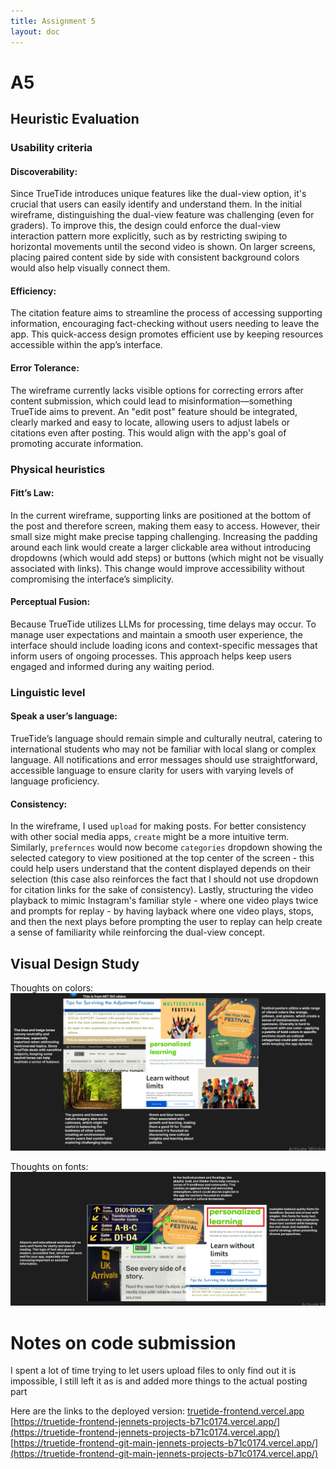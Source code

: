 ```yaml
---
title: Assignment 5
layout: doc
---
```


# A5

## Heuristic Evaluation

<!-- ### Usability criteria: capture the broad overall goals that your visual and interactive designs might be trying to satisfy

Discoverability: how rapidly and easily can users understand how to operate the interface? Since TrueTide offers some new features not available in usual social media apps, it is important that users can actually understand what is offered and what is not. In my initial wireframe, it was hard to tell apart the dualview option (especially since even graders did not find it), so it would be more important to make it clear. Currently due to time crunch there will only be the option of dualviewing so maybe it will be more clear to the users. On a bigger screen we could accomodate for that by having the two posts side-by-side with say same background and text color as a pair different from the next pair. It would be harder to show it on a smaller screen. The only simple way to kind of chuck down the user's throat would be on to let the user swipe only horizontally if the opposite is not shown yet and swipe vertically only after the second video was shown. If we were to think about a more ready for change design it would still be hard to emulate the paired content if there is also option for non-paired content, so more thought is necessary.

Efficiency: once you know how to use an interface, can you use it to quickly and efficiently accomplish your goals? One of the main reasons I wanted citations concept was to make it more efficient for users to see supporting information and in a way promote fact-checking.

Error tolerance: how easily can a user recover from making mistakes? In my initial wireframe, there was not much thought gien to error tolerance. There were simple ways to accomodate errors like being able to go back and reselect content, citations, labels before final submission. However, after the submission there was not much power for editing given and wrong citations and labels could lead to more misinformation (something I'm trying to prevent). So we need to make it clear that it is possible to edit content in that way to the users - so they don't go "welp, it got posted already."

### Physical heuristics: describe characteristics about the user interface that affect how users might operate it

Fitt’s Law: how quickly and easily can users reach for (or point to with their cursor) interface elements? In my initial wireframe, my links are at the bottom of the page in dual view, so one could argue that they are easily reachable because of it. However, selecting individual links is harder. One could imagine haveing buttons for each link, but that makes it seem like NOT a link, and having a dropdown would introduce additional step of clicking on dropdown to select link to go to. Considering all of this it may still be better to leave them as seperate links but have a bigger padding so clicking when you are close enough will perform expected action.

Perceptual fusion: how does the interface account for time delays? It's important to accomodate for time delays as we are using LLMs for some of the processing. Currently I didn't add any loaders but it would be good to have the loading icon and some text specific for operation that we expect to take long time.

### Linguistic level: describe cultural conventions and norms about the interface

Speak a user’s language: does the interface use simple, helpful informative messages? are there instances where messages might only be understandable by developers? It's especially important to speak the user's language in the case of TrueTide since these users are new to whatever country they are in, so we cannot assume that user's understand any of the slang. We would need to keep any messages presented as neutral as possible since there is enough controversial things in the app. The words used in the wireframe are mostly understandable and error/loading messages will be created to be understandable even by my mom (if she understands, most of internationals will)
Consistency: does the interface reuse the same names, symbols, and icons for the same concepts or actions? how consistent is the interface with others across the same application domain or platform? In my wireframe, I had `upload` for making a post. It may be more consistent with other apps to use `create`. I also had `preferences` to avoid implementing a whole search functionality, but currently I just have categories that could be used as "filter". This tend to be displaued at the top center of the page in informational websites (reddit, quora, etc), while it tends to be somewhere on the side in more common social media platforms (instagram, facebook etc.) - though tiktok has it in the center: not sure where that puts it 🤷🏽‍♀️. To make it more clear that it's supposed to be similar to search, I would have a dropdown for selecting category (which means for consistency sake I probably would not use dropdown for citation links). Moreover, people are used to the videos in instagram posts where it plays twice and then prompts to play again, so having the two posts side by side where first one plays, stops, second one plays, stops, prompts to play again either of them would be familiar enough. -->

### Usability criteria

#### Discoverability:

Since TrueTide introduces unique features like the dual-view option, it's crucial that users can easily identify and understand them. In the initial wireframe, distinguishing the dual-view feature was challenging (even for graders). To improve this, the design could enforce the dual-view interaction pattern more explicitly, such as by restricting swiping to horizontal movements until the second video is shown. On larger screens, placing paired content side by side with consistent background colors would also help visually connect them.

#### Efficiency:

The citation feature aims to streamline the process of accessing supporting information, encouraging fact-checking without users needing to leave the app. This quick-access design promotes efficient use by keeping resources accessible within the app’s interface.

#### Error Tolerance:

The wireframe currently lacks visible options for correcting errors after content submission, which could lead to misinformation—something TrueTide aims to prevent. An "edit post" feature should be integrated, clearly marked and easy to locate, allowing users to adjust labels or citations even after posting. This would align with the app's goal of promoting accurate information.

### Physical heuristics

#### Fitt’s Law:

In the current wireframe, supporting links are positioned at the bottom of the post and therefore screen, making them easy to access. However, their small size might make precise tapping challenging. Increasing the padding around each link would create a larger clickable area without introducing dropdowns (which would add steps) or buttons (which might not be visually associated with links). This change would improve accessibility without compromising the interface’s simplicity.

#### Perceptual Fusion:

Because TrueTide utilizes LLMs for processing, time delays may occur. To manage user expectations and maintain a smooth user experience, the interface should include loading icons and context-specific messages that inform users of ongoing processes. This approach helps keep users engaged and informed during any waiting period.

### Linguistic level

#### Speak a user’s language:

TrueTide’s language should remain simple and culturally neutral, catering to international students who may not be familiar with local slang or complex language. All notifications and error messages should use straightforward, accessible language to ensure clarity for users with varying levels of language proficiency.

#### Consistency:

In the wireframe, I used `upload` for making posts. For better consistency with other social media apps, `create` might be a more intuitive term. Similarly, `prefernces` would now become `categories` dropdown showing the selected category to view positioned at the top center of the screen - this could help users understand that the content displayed depends on their selection (this case also reinforces the fact that I should not use dropdown for citation links for the sake of consistency). Lastly, structuring the video playback to mimic Instagram's familiar style - where one video plays twice and prompts for replay - by having layback where one video plays, stops, and then the next plays before prompting the user to replay can help create a sense of familiarity while reinforcing the dual-view concept.

## Visual Design Study

Thoughts on colors: ![collage for colors](/../assets/images/a5/colors.png)

Thoughts on fonts: ![collage for fonts](/../assets/images/a5/fonts.png)

# Notes on code submission

I spent a lot of time trying to let users upload files to only find out it is impossible, I still left it as is and added more things to the actual posting part

Here are the links to the deployed version:
[truetide-frontend.vercel.app](https://truetide-frontend.vercel.app/)
[https://truetide-frontend-jennets-projects-b71c0174.vercel.app/](https://truetide-frontend-jennets-projects-b71c0174.vercel.app/)
[https://truetide-frontend-git-main-jennets-projects-b71c0174.vercel.app/](https://truetide-frontend-git-main-jennets-projects-b71c0174.vercel.app/)
